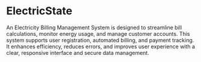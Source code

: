 # ElectricState
An Electricity Billing Management System is designed to streamline bill calculations, monitor energy usage, and manage customer accounts. This system supports user registration, automated billing, and payment tracking. It enhances efficiency, reduces errors, and improves user experience with a clear, responsive interface and secure data management.

